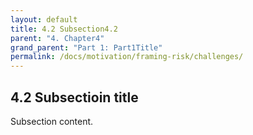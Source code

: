 ```yaml
---
layout: default
title: 4.2 Subsection4.2
parent: "4. Chapter4"
grand_parent: "Part 1: Part1Title"
permalink: /docs/motivation/framing-risk/challenges/
---
```


## 4.2 Subsectioin title

Subsection content.

